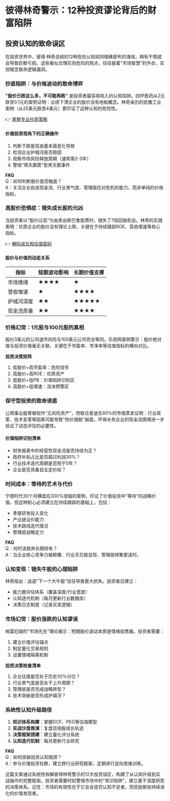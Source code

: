 # 彼得林奇警示：12种投资谬论背后的财富陷阱

## 投资认知的致命误区
在投资世界中，彼得·林奇总结的12种危险认知如同暗礁密布的海域，稍有不慎就会导致巨额亏损。这些看似合理实则危险的观点，往往披着"市场智慧"的外衣，实则暗含致命逻辑漏洞。

### 抄底陷阱：与价格波动的致命博弈
**"股价已跌这么多，不可能再跌"** 是投资者最容易陷入的认知陷阱。四环医药从2元跌至0.1元的案例证明：业绩下滑企业的股价没有地板概念。林奇亲历的凯撒工业案例（从25美元跌至4美元）更印证了这种认知的危险性。

👉 [掌握专业抄底策略](https://bit.ly/okx_welcome)

#### 价值投资视角下的正确操作
1. 判断下跌是否由基本面恶化导致
2. 检测企业护城河是否稳固
3. 观察市场风险释放周期（通常需2-3年）
4. 警惕"晴天霹雳"型黑天鹅事件

**FAQ**  
Q：如何判断股价是否触底？  
A：关注企业自由现金流、行业景气度、管理层应对危机的能力，而非单纯的价格指标。

### 高股价恐惧症：错失成长股的元凶
当投资者以"股价过高"为由卖出斯巴鲁股票时，错失了7倍回报机会。林奇的实践表明：优质企业的股价没有理论上限，关键在于持续跟踪ROE、营收增速等核心指标。

👉 [解码成长股估值密码](https://bit.ly/okx_welcome)

#### 股价与价值的动态关系
| 指标        | 短期波动影响 | 长期价值支撑 |
|-------------|--------------|--------------|
| 市场情绪    | ★★★★         | ★            |
| 营收增速    | ★            | ★★★★         |
| 护城河深度  | ★★           | ★★★★★        |
| 现金流质量  | ★★           | ★★★★         |

### 价格幻觉：1元股与100元股的真相
股价3美元的公司退市风险与100美元公司完全等同。乐视网案例警示：股价绝对值与投资价值毫无关联，关键在于市盈率、市净率等估值指标的横向对比。

**投资决策矩阵**  
1. 低股价+高市盈率：危险信号  
2. 高股价+高ROE：优质资产  
3. 低股价+低PB：价值陷阱识别区  
4. 高股价+低增速：泡沫预警区

### 保守型投资的致命诱惑
公用事业股曾被视作"无风险资产"，但联合爱迪生80%的市值蒸发证明：行业政策、技术变革等因素可能导致"伪价值股"崩盘。环保水务企业的现金流困境进一步验证了动态评估的必要性。

#### 价值陷阱识别清单
- 财务报表中的经营性现金流是否持续为正？
- 政府补贴占比是否超过利润30%？
- 行业技术迭代周期是否短于5年？
- 企业是否具备自主定价权？

### 时间成本：等待的艺术与代价
宁德时代30个月横盘后300%涨幅的案例，印证了价值投资中"等待"的战略价值。但这种耐心必须建立在持续跟踪的基础上，包括：
- 季度研发投入变化
- 产业链议价能力
- 技术路线迭代情况
- 管理层战略定力

**FAQ**  
Q：何时该放弃长期持有？  
A：当企业核心竞争力被颠覆、行业天花板显现、管理层频繁更迭时。

### 认知变现：错失牛股的心理陷阱
林奇指出：追逐"下一个大牛股"往往导致更大损失。投资者应建立：
- 能力圈评估体系（覆盖深度/行业宽度）
- 认知迭代机制（每月更新行业数据库）
- 决策日志制度（记录买卖逻辑）

### 市场幻觉：股价涨跌的认知谬误
格雷厄姆的"市场先生"理论揭示：短期股价波动本质是情绪投票器。投资者需要：
1. 建立价值评估锚点
2. 制定量化交易规则
3. 设置情绪隔离机制

**投资决策检查清单**
1. 企业估值是否处于历史30%分位？
2. 行业景气度是否处于上升周期？
3. 管理层是否完成战略转型？
4. 技术突破是否形成护城河？

### 系统性认知升级路径
1. **知识体系构建**：掌握DCF、PEG等估值模型
2. **实战沙盘推演**：复盘百倍股成长轨迹
3. **决策框架搭建**：建立量化评分系统
4. **认知迭代机制**：每月更新行业研究

**FAQ**  
Q：如何突破投资认知瓶颈？  
A：参与价值投资社群，建立跨行业研究框架，定期进行逆向思维训练。

这篇文章通过系统性拆解彼得林奇警示的12大投资误区，构建了从认知升级到实战操作的完整框架。投资者需要时刻警惕市场中的"常识陷阱"，建立基于深度研究的决策体系。记住：市场的有效性在于它总会惩罚认知不足者，而奖励那些持续进化的价值发现者。